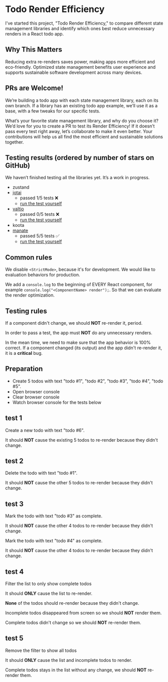 # Todo Render Efficiency

I've started this project, "Todo Render Efficiency," to compare different state management libraries and identify which ones best reduce unnecessary renders in a React todo app.

## Why This Matters

Reducing extra re-renders saves power, making apps more efficient and eco-friendly. Optimized state management benefits user experience and supports sustainable software development across many devices.

## PRs are Welcome!

We’re building a todo app with each state management library, each on its own branch. If a library has an existing todo app example, we’ll use it as a base, with a few tweaks for our specific tests.

What’s your favorite state management library, and why do you choose it? We’d love for you to create a PR to test its Render Efficiency! If it doesn’t pass every test right away, let’s collaborate to make it even better. Your contributions will help us all find the most efficient and sustainable solutions together.

## Testing results (ordered by number of stars on GitHub)

We haven’t finished testing all the libraries yet. It’s a work in progress.

- zustand
- [jotai](https://github.com/pmndrs/jotai)
  - passed 1/5 tests ❌
  - [run the test yourself](https://github.com/tylerlong/todo-state-management/tree/jotai)
- [valtio](https://github.com/pmndrs/valtio)
  - passed 0/5 tests ❌
  - [run the test yourself](https://github.com/tylerlong/todo-state-management/tree/valtio)
- koota
- [manate](https://github.com/tylerlong/manate)
  - passed 5/5 tests ✅
  - [run the test yourself](https://github.com/tylerlong/todo-state-management/tree/manate)

## Common rules

We disable `<StrictMode>`, because it's for development. We would like to evaluation behaviors for production.

We add a `console.log` to the beginning of EVERY React component, for example `console.log("<ComponentName> render");`. So that we can evaluate the render optimization.

## Testing rules

If a component didn't change, we should **NOT** re-render it, period.

In order to pass a test, the app must **NOT** do any unnecessary renders.

In the mean time, we need to make sure that the app behavior is 100% correct.
If a component changed (its output) and the app didn't re-render it, it is a **critical** bug.

## Preparation

- Create 5 todos with text "todo #1", "todo #2", "todo #3", "todo #4", "todo #5".
- Open browser console
- Clear browser console
- Watch browser console for the tests below

## test 1

Create a new todo with text "todo #6".

It should **NOT** cause the existing 5 todos to re-render because they didn't change.

## test 2

Delete the todo with text "todo #1".

It should **NOT** cause the other 5 todos to re-render because they didn't change.

## test 3

Mark the todo with text "todo #3" as complete.

It should **NOT** cause the other 4 todos to re-render because they didn't change.

Mark the todo with text "todo #4" as complete.

It should **NOT** cause the other 4 todos to re-render because they didn't change.

## test 4

Filter the list to only show complete todos

It should **ONLY** cause the list to re-render.

**None** of the todos should re-render because they didn't change.

Incomplete todos disappeared from screen so we should **NOT** render them.

Complete todos didn't change so we should **NOT** re-render them.

## test 5

Remove the filter to show all todos

It should **ONLY** cause the list and incomplete todos to render.

Complete todos stays in the list without any change, we should **NOT** re-render them.
